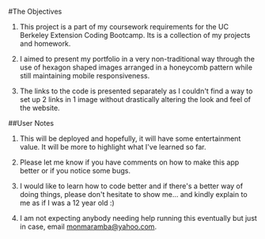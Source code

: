 #The Objectives

1. This project is a part of my coursework requirements for the UC Berkeley Extension Coding Bootcamp. Its is a collection of my projects and homework. 

1. I aimed to present my portfolio in a very non-traditional way through the use of hexagon shaped images arranged in a honeycomb pattern while still maintaining mobile responsiveness.

1. The links to the code is presented separately as I couldn't find a way to set up 2 links in 1 image without drastically altering the look and feel of the website.



##User Notes

1. This will be deployed and hopefully, it will have some entertainment value. It will be more to highlight what I've learned so far.

1. Please let me know if you have comments on how to make this app better or if you notice some bugs.

1. I would like to learn how to code better and if there's a better way of doing things, please don't hesitate to show me... and kindly explain to me as if I was a 12 year old :)

1. I am not expecting anybody needing help running this eventually but just in case, email monmaramba@yahoo.com.


